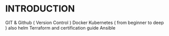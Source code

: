 # INTRODUCTION 

GIT & Github ( Version Control )
Docker
Kubernetes ( from beginner to deep ) also helm
Terraform and certification guide
Ansible 
